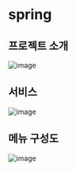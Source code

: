 # spring

<h2>프로젝트 소개 </h2>

![image](https://user-images.githubusercontent.com/79887255/182764006-ca43d9c9-0085-4a42-ab10-a4e67e7d2003.png)

<h2>서비스 </h2>

![image](https://user-images.githubusercontent.com/79887255/182764150-2a255f51-7a85-453f-8177-53bd5a987058.png)

<h2>메뉴 구성도</h2>

![image](https://user-images.githubusercontent.com/79887255/182764294-3df9102c-71ea-44de-a247-2d96cb5fba24.png)
